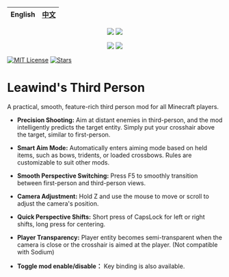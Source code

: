 <div align=center>

| English | [中文](./README-ZH.md) |
|---------|----------------------|

[![](https://img.shields.io/curseforge/dt/930880?style=flat&logo=curseforge&color=F1643%5E&cacheSeconds=3600&label=Downloads)](https://www.curseforge.com/minecraft/mc-mods/leawind-third-person)
[![](https://img.shields.io/modrinth/dt/S3D3QF0M?style=flat&logo=modrinth&color=17B85A&cacheSeconds=3600&label=Downloads)](https://modrinth.com/mod/leawind-third-person)

[![](https://img.shields.io/github/last-commit/LEAWIND/Third-Person?logo=github)](https://github.com/LEAWIND/Third-Person)
[![](https://img.shields.io/github/deployments/LEAWIND/Third-Person/github-pages?style=flat&logo=github&label=Documentation&cacheSeconds=900)](https://leawind.github.io/Third-Person/en-US/?autolang)

</div>

[![MIT License](https://img.shields.io/badge/license-MIT-blue.svg)](https://github.com/LEAWIND/Third-Person?tab=MIT-1-ov-file)
[![Stars](https://img.shields.io/github/stars/LEAWIND/Third-Person?style=flat&logo=github&color=daaa3f)](https://github.com/LEAWIND/Third-Person)

# Leawind's Third Person

A practical, smooth, feature-rich third person mod for all Minecraft players.

* **Precision Shooting:** Aim at distant enemies in third-person, and the mod intelligently predicts the target entity. Simply put your crosshair above the target, similar to first-person.

* **Smart Aim Mode:** Automatically enters aiming mode based on held items, such as bows, tridents, or loaded crossbows. Rules are customizable to suit other mods.

* **Smooth Perspective Switching:** Press F5 to smoothly transition between first-person and third-person views.

* **Camera Adjustment:** Hold Z and use the mouse to move or scroll to adjust the camera's position.

* **Quick Perspective Shifts:** Short press of CapsLock for left or right shifts, long press for centering.

* **Player Transparency:** Player entity becomes semi-transparent when the camera is close or the crosshair is aimed at the player. (Not compatible with Sodium)

* **Toggle mod enable/disable：** Key binding is also available.
